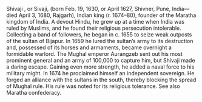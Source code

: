 Shivaji , or Sivaji, (born Feb. 19, 1630, or April 1627, Shivner, Pune, India—died April 3, 1680, Rajgarh), Indian king (r. 1674–80), founder of the Maratha kingdom of India. A devout Hindu, he grew up at a time when India was ruled by Muslims, and he found their religious persecution intolerable. Collecting a band of followers, he began in c. 1655 to seize weak outposts of the sultan of Bijapur. In 1659 he lured the sultan’s army to its destruction and, possessed of its horses and armaments, became overnight a formidable warlord. The Mughal emperor Aurangzeb sent out his most prominent general and an army of 100,000 to capture him, but Shivaji made a daring escape. Gaining even more strength, he added a naval force to his military might. In 1674 he proclaimed himself an independent sovereign. He forged an alliance with the sultans in the south, thereby blocking the spread of Mughal rule. His rule was noted for its religious tolerance. See also Maratha confederacy.